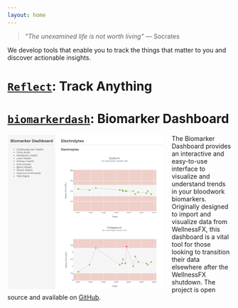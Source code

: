 ```yaml
---
layout: home
---
```


> *"The unexamined life is not worth living"*
> — Socrates

We develop tools that enable you to track the things that matter to you and discover actionable insights.


# [`Reflect`](/reflect): Track Anything

# [`biomarkerdash`](https://github.com/NoTranslationLayer/biomarkerdash): Biomarker Dashboard

<img src="/assets/biomarkerdash.png" alt="Example Biomarker Dashboard page" style="width: 350px; float: left; margin-right: 20px">


The Biomarker Dashboard provides an interactive and easy-to-use interface to visualize and understand trends in your bloodwork biomarkers. Originally designed to import and visualize data from WellnessFX, this dashboard is a vital tool for those looking to transition their data elsewhere after the WellnessFX shutdown. The project is open source and available on [GitHub](https://github.com/NoTranslationLayer/biomarkerdash).